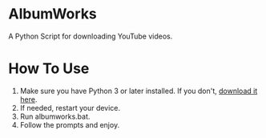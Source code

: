 # AlbumWorks
 A Python Script for downloading YouTube videos.

# How To Use

1) Make sure you have Python 3 or later installed. If you don't, [download it here](https://www.python.org/downloads/).
2) If needed, restart your device.
3) Run albumworks.bat.
4) Follow the prompts and enjoy.
